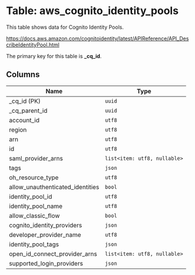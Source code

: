 # Table: aws_cognito_identity_pools

This table shows data for Cognito Identity Pools.

https://docs.aws.amazon.com/cognitoidentity/latest/APIReference/API_DescribeIdentityPool.html

The primary key for this table is **_cq_id**.

## Columns

| Name          | Type          |
| ------------- | ------------- |
|_cq_id (PK)|`uuid`|
|_cq_parent_id|`uuid`|
|account_id|`utf8`|
|region|`utf8`|
|arn|`utf8`|
|id|`utf8`|
|saml_provider_arns|`list<item: utf8, nullable>`|
|tags|`json`|
|oh_resource_type|`utf8`|
|allow_unauthenticated_identities|`bool`|
|identity_pool_id|`utf8`|
|identity_pool_name|`utf8`|
|allow_classic_flow|`bool`|
|cognito_identity_providers|`json`|
|developer_provider_name|`utf8`|
|identity_pool_tags|`json`|
|open_id_connect_provider_arns|`list<item: utf8, nullable>`|
|supported_login_providers|`json`|